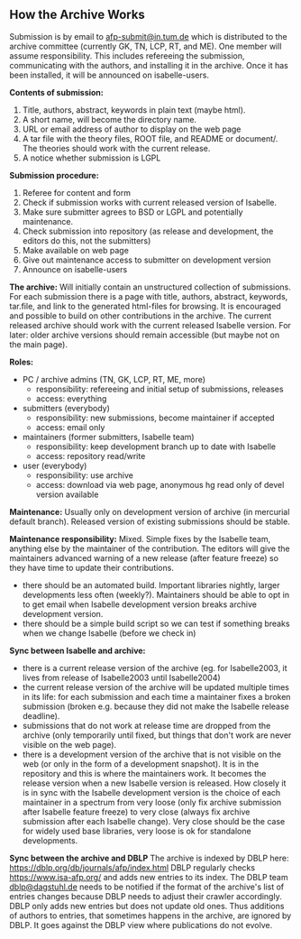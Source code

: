 How the Archive Works
---------------------

Submission is by email to afp-submit@in.tum.de which is distributed to the
archive committee (currently GK, TN, LCP, RT, and ME). One member will assume
responsibility. This includes refereeing the submission, communicating
with the authors, and installing it in the archive. Once it has been
installed, it will be announced on isabelle-users.

**Contents of submission:**

1.  Title, authors, abstract, keywords in plain text (maybe html).
2.  A short name, will become the directory name.
3.  URL or email address of author to display on the web page
4.  A tar file with the theory files, ROOT file, and README or
    document/. The theories should work with the current release.
5.  A notice whether submission is LGPL

**Submission procedure:**

1.  Referee for content and form
2.  Check if submission works with current released version of Isabelle.
3.  Make sure submitter agrees to BSD or LGPL and potentially
    maintenance.
4.  Check submission into repository (as release and development, the editors do this, not the submitters)
5.  Make available on web page
6.  Give out maintenance access to submitter on development version
7.  Announce on isabelle-users

**The archive:** Will initially contain an unstructured collection of
submissions. For each submission there is a page with title, authors,
abstract, keywords, tar.file, and link to the generated html-files for
browsing. It is encouraged and possible to build on other contributions
in the archive. The current released archive should work with the
current released Isabelle version. For later: older archive versions
should remain accessible (but maybe not on the main page).

**Roles:**

-   PC / archive admins (TN, GK, LCP, RT, ME, more)
    -   responsibility: refereeing and initial setup of submissions,
        releases
    -   access: everything
-   submitters (everybody)
    -   responsibility: new submissions, become maintainer if accepted
    -   access: email only
-   maintainers (former submitters, Isabelle team)
    -   responsibility: keep development branch up to date with Isabelle
    -   access: repository read/write
-   user (everybody)
    -   responsibility: use archive
    -   access: download via web page, anonymous hg read only of devel
        version available

**Maintenance:** Usually only on development version of archive (in
mercurial default branch). Released version of existing submissions
should be stable.

**Maintenance responsibility:** Mixed. Simple fixes by the Isabelle team,
anything else by the maintainer of the contribution. The editors will give the
maintainers advanced warning of a new release (after feature freeze) so they
have time to update their contributions.

-   there should be an automated build. Important libraries nightly,
    larger developments less often (weekly?). Maintainers should be able
    to opt in to get email when Isabelle development version breaks
    archive development version.
-   there should be a simple build script so we can test if something
    breaks when we change Isabelle (before we check in)

**Sync between Isabelle and archive:**

-   there is a current release version of the archive (eg. for
    Isabelle2003, it lives from release of Isabelle2003 until
    Isabelle2004)
-   the current release version of the archive will be updated multiple
    times in its life: for each submission and each time a maintainer
    fixes a broken submission (broken e.g. because they did not make the
    Isabelle release deadline).
-   submissions that do not work at release time are dropped from the
    archive (only temporarily until fixed, but things that don't work
    are never visible on the web page).
-   there is a development version of the archive that is not visible on
    the web (or only in the form of a development snapshot). It is in
    the repository and this is where the maintainers work. It becomes
    the release version when a new Isabelle version is released. How
    closely it is in sync with the Isabelle development version is the
    choice of each maintainer in a spectrum from very loose (only fix
    archive submission after Isabelle feature freeze) to very close
    (always fix archive submission after each Isabelle change). Very
    close should be the case for widely used base libraries, very loose
    is ok for standalone developments.

**Sync between the archive and DBLP**
The archive is indexed by DBLP here: https://dblp.org/db/journals/afp/index.html
DBLP regularly checks https://www.isa-afp.org/ and adds new entries to
its index. The DBLP team dblp@dagstuhl.de needs to be notified if the
format of the archive's list of entries changes because DBLP needs to
adjust their crawler accordingly.
DBLP only adds new entries but does not update old ones. Thus additions
of authors to entries, that sometimes happens in the archive, are ignored
by DBLP. It goes against the DBLP view where publications do not evolve.

